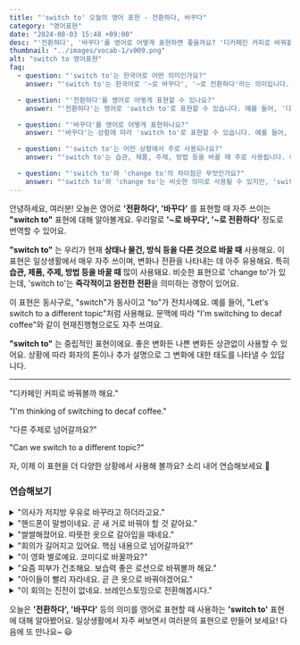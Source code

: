```yaml
---
title: "'switch to' 오늘의 영어 표현 - 전환하다, 바꾸다"
category: "영어표현"
date: "2024-08-03 15:48 +09:00"
desc: "'전환하다', '바꾸다'를 영어로 어떻게 표현하면 좋을까요? '디카페인 커피로 바꿔볼까 해요', '다른 주제로 넘어갈까요?' 등을 영어로 표현하는 법을 배워봅시다. 다양한 예문을 통해서 연습하고 본인의 표현으로 만들어 보세요."
thumbnail: "../images/vocab-1/v009.png"
alt: "switch to 영어표현"
faq:
  - question: "'switch to'는 한국어로 어떤 의미인가요?"
    answer: "'switch to'는 한국어로 '~로 바꾸다', '~로 전환하다'라는 의미입니다. 현재 상태나 물건, 방식 등을 다른 것으로 바꿀 때 사용합니다."

  - question: "'전환하다'를 영어로 어떻게 표현할 수 있나요?"
    answer: "'전환하다'는 영어로 'switch to'로 표현할 수 있습니다. 예를 들어, '다른 주제로 전환할까요?'는 'Shall we switch to a different topic?'으로 말할 수 있습니다."

  - question: "'바꾸다'를 영어로 어떻게 표현하나요?"
    answer: "'바꾸다'는 상황에 따라 'switch to'로 표현할 수 있습니다. 예를 들어, '디카페인 커피로 바꿔볼까 해요'는 'I'm thinking of switching to decaf coffee'로 말할 수 있습니다."

  - question: "'switch to'는 어떤 상황에서 주로 사용되나요?"
    answer: "'switch to'는 습관, 제품, 주제, 방법 등을 바꿀 때 주로 사용됩니다. 예를 들어, 식습관 변경, 다른 브랜드 제품으로 교체, 대화 주제 전환, 새로운 방식으로 전환 등의 상황에서 사용할 수 있습니다."

  - question: "'switch to'와 'change to'의 차이점은 무엇인가요?"
    answer: "'switch to'와 'change to'는 비슷한 의미로 사용될 수 있지만, 'switch to'는 보다 즉각적이고 완전한 전환을 의미하는 경향이 있습니다. 'change to'는 좀 더 점진적인 변화나 일반적인 변경을 나타낼 때 사용되는 경향이 있습니다."
---
```


안녕하세요, 여러분! 오늘은 영어로 **'전환하다', '바꾸다'** 를 표현할 때 자주 쓰이는 **"switch to"** 표현에 대해 알아볼게요. 우리말로 **'~로 바꾸다', '~로 전환하다'** 정도로 번역할 수 있어요.

**"switch to"** 는 우리가 현재 **상태나 물건, 방식 등을 다른 것으로 바꿀 때** 사용해요. 이 표현은 일상생활에서 매우 자주 쓰이며, 변화나 전환을 나타내는 데 아주 유용해요. 특히 **습관, 제품, 주제, 방법 등을 바꿀 때** 많이 사용돼요. 비슷한 표현으로 'change to'가 있는데, 'switch to'는 **즉각적이고 완전한 전환**을 의미하는 경향이 있어요.

이 표현은 동사구로, "switch"가 동사이고 "to"가 전치사예요. 예를 들어, "Let's switch to a different topic"처럼 사용해요. 문맥에 따라 "I'm switching to decaf coffee"와 같이 현재진행형으로도 자주 쓰여요.

**"switch to"** 는 중립적인 표현이에요. 좋은 변화든 나쁜 변화든 상관없이 사용할 수 있어요. 상황에 따라 화자의 톤이나 추가 설명으로 그 변화에 대한 태도를 나타낼 수 있답니다.

---

"디카페인 커피로 바꿔볼까 해요."

"I'm thinking of switching to decaf coffee."

"다른 주제로 넘어갈까요?"

"Can we switch to a different topic?"

자, 이제 이 표현을 더 다양한 상황에서 사용해 볼까요? 소리 내어 연습해보세요 🚀

### 연습해보기

<details>
<summary>"의사가 저지방 우유로 바꾸라고 하더라고요."</summary>
<span>"My doctor told me to switch to low-fat milk."</span>
</details>

<details>
<summary>"핸드폰이 말썽이네요. 곧 새 거로 바꿔야 할 것 같아요."</summary>
<span>"My phone's acting up. I might have to switch to a new one soon."</span>
</details>

<details>
<summary>"쌀쌀해졌어요. 따뜻한 옷으로 갈아입을 때네요."</summary>
<span>"It's getting chilly. Time to switch to warmer clothes."</span>
</details>

<details>
<summary>"회의가 길어지고 있어요. 핵심 내용으로 넘어갈까요?"</summary>
<span>"The meeting's running long. Can we switch to the main points?"</span>
</details>

<details>
<summary>"이 영화 별로예요. 코미디로 바꿀까요?"</summary>
<span>"I'm not feeling this movie. Wanna switch to a comedy?"</span>
</details>

<details>
<summary>"요즘 피부가 건조해요. 보습력 좋은 로션으로 바꿔볼까 해요."</summary>
<span>"My skin's been dry lately. I'm thinking of switching to a more moisturizing lotion."</span>
</details>

<details>
<summary>"아이들이 빨리 자라네요. 곧 큰 옷으로 바꿔야겠어요."</summary>
<span>"The kids are growing up so fast. We need to switch to bigger clothes soon."</span>
</details>

<details>
<summary>"이 회의는 진전이 없네요. 브레인스토밍으로 전환해봅시다."</summary>
<span>"This meeting's going nowhere. Let's switch to a brainstorming session."</span>
</details>

오늘은 **'전환하다', '바꾸다'** 등의 의미를 영어로 표현할 때 사용하는 **'switch to'** 표현에 대해 알아봤어요. 일상생활에서 자주 써보면서 여러분의 표현으로 만들어 보세요! 다음에 또 만나요~ 😃
